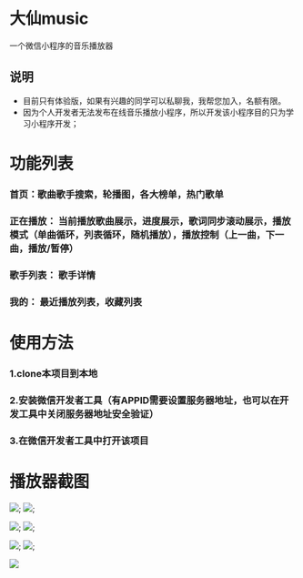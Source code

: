 # 大仙music
一个微信小程序的音乐播放器

## 说明

- 目前只有体验版，如果有兴趣的同学可以私聊我，我帮您加入，名额有限。
- 因为个人开发者无法发布在线音乐播放小程序，所以开发该小程序目的只为学习小程序开发；

# 功能列表

### 首页：歌曲歌手搜索，轮播图，各大榜单，热门歌单
### 正在播放： 当前播放歌曲展示，进度展示，歌词同步滚动展示，播放模式（单曲循环，列表循环，随机播放），播放控制（上一曲，下一曲，播放/暂停）
### 歌手列表： 歌手详情
### 我的： 最近播放列表，收藏列表

# 使用方法

### 1.clone本项目到本地 ###
### 2.安装微信开发者工具（有APPID需要设置服务器地址，也可以在开发工具中关闭服务器地址安全验证） ###
### 3.在微信开发者工具中打开该项目 ###

# 播放器截图
![](https://github.com/chusir/-music/blob/master/01.jpg);
![](https://github.com/chusir/-music/blob/master/02.jpg);

![](https://github.com/chusir/-music/blob/master/03.jpg);
![](https://github.com/chusir/-music/blob/master/04.jpg);

![](https://github.com/chusir/-music/blob/master/05.jpg);
![](https://github.com/chusir/-music/blob/master/06.jpg);

![](https://github.com/chusir/-music/blob/master/08.jpg)
